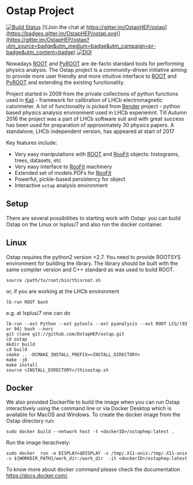 Ostap Project
=============
<!--[![Build Status](https://travis-ci.org/OstapHEP/ostap.svg?branch=master)](https://travis-ci.org/OstapHEP/ostap)-->
[![Build Status](https://dev.azure.com/OstapHep/OstapHep/_apis/build/status/OstapHEP.ostap%20(1)?branchName=master)](https://dev.azure.com/OstapHep/OstapHep/_build/latest?definitionId=7&branchName=master)
[![Join the chat at https://gitter.im/OstapHEP/ostap](https://badges.gitter.im/OstapHEP/ostap.svg)](https://gitter.im/OstapHEP/ostap?utm_source=badge&utm_medium=badge&utm_campaign=pr-badge&utm_content=badge)
[![DOI](https://zenodo.org/badge/81464356.svg)](https://zenodo.org/badge/latestdoi/81464356)

<!--[![build status](https://gitlab.cern.ch/amazurov/ostap/badges/master/build.svg)](https://gitlab.cern.ch/amazurov/ostap/commits/master)-->

Nowadays [ROOT](http://root.cern.ch/) and [PyROOT](http://root.cern.ch/drupal/content/pyroot) are de-facto standard tools for performing physics analysis. The Ostap project is a community-driven initiative aiming to provide more user friendly and more intuitive interface to [ROOT](http://root.cern.ch/) and [PyROOT](http://root.cern.ch/drupal/content/pyroot) and extending the existing functionality.

Project started in 2009 from the private collections of python functions used in [Kali](http://inspirehep.net/record/1111459) - framework for calibration of LHCb electromagnetic calorimeter. A lot of functionality is picked from [Bender](http://lhcb-release-area.web.cern.ch/LHCb-release-area/DOC/bender/) project - python based physics analysis environment used in LHCb experiemnt. Till Autumn 2016 the project was a part of LHCb software suit and with great success has been used for preparation of approximately 30 physics papers. A standalone, LHCb independent version, has appeared at start of 2017

Key features include:

-   Very easy manipulations with [ROOT](http://root.cern.ch/)  and [RooFit](https://root.cern.ch/roofit) objects: histograms, trees, datasets, etc
-   Very easy interface to [RooFit](https://root.cern.ch/roofit) machinery
-   Extended set of models.PDFs for [RooFit](https://root.cern.ch/roofit)
-   Powerful, pickle-based persistency for object
-   Interactive `ostap` analysis environment

Setup
-----

There are several possibilities to starting work with Ostap: you can build Ostap on the Linux or lxplus/7 and also run the docker container.  

Linux
-----
Ostap requires the python2 version >2.7. 
You need to provide ROOTSYS environment for building the library. The library should be built with the same compiler version and C++ standard as was used to build ROOT. 

    source /path/to/root/bin/thisroot.sh

or, if you are working at the LHCb environment

    lb-run ROOT bash

e.g. at lxplus/7 one can do 

    lb-run --ext Python --ext pytools --ext pyanalysis --ext ROOT LCG/(93 or 94) bash --norc
    git clone git://github.com/OstapHEP/ostap.git
    cd ostap
    mkdir build
    cd build
    cmake .. -DCMAKE_INSTALL_PREFIX=<INSTALL_DIRECTORY>
    make -j8
    make install
    source <INSTALL_DIRECTORY>/thisostap.sh 
Docker
-----
We also provided Dockerfile to build the image when you can run Ostap interactively using the command line or via Docker Desktop which is available for MacOS and Windows. To create the docker image from the Ostap directory run:

    sudo docker build --network host -t <dockerID>/ostaphep:latest .
Run the image iteractively:

    sudo docker  run -e DISPLAY=$DISPLAY -v /tmp/.X11-unix:/tmp/.X11-unix  -v ${WORKDIR_PATH}/work_dir:/work_dir  -it <dockerID>/ostaphep:latest
To know more about docker command  please check the documentation https://docs.docker.com/.
